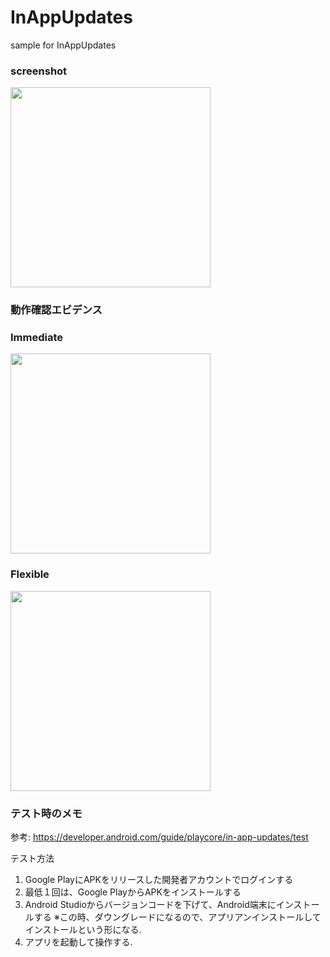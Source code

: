 # InAppUpdates
sample for InAppUpdates

### screenshot
<img src="https://user-images.githubusercontent.com/16476224/106348757-f7e98b00-630b-11eb-9321-1f6aa0e7e0fe.png" width=320 />


### 動作確認エビデンス

### Immediate

<img src="https://user-images.githubusercontent.com/16476224/62906028-f63ea700-bda7-11e9-866f-d3cf437496e6.png" width=320>

### Flexible

<img src="https://user-images.githubusercontent.com/16476224/62906042-0787b380-bda8-11e9-8531-848d10fcd26a.png" width=320>

### テスト時のメモ

参考:
https://developer.android.com/guide/playcore/in-app-updates/test

テスト方法
1. Google PlayにAPKをリリースした開発者アカウントでログインする
2. 最低１回は、Google PlayからAPKをインストールする
3. Android Studioからバージョンコードを下げて、Android端末にインストールする
    ※この時、ダウングレードになるので、アプリアンインストールしてインストールという形になる.
4. アプリを起動して操作する.
